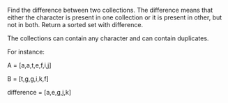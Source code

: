 Find the difference between two collections. The difference means that either the character is present in one collection or it is present in other, but not in both. Return a sorted set with difference.

The collections can contain any character and can contain duplicates.

For instance:

A = [a,a,t,e,f,i,j]

B = [t,g,g,i,k,f]

difference = [a,e,g,j,k]